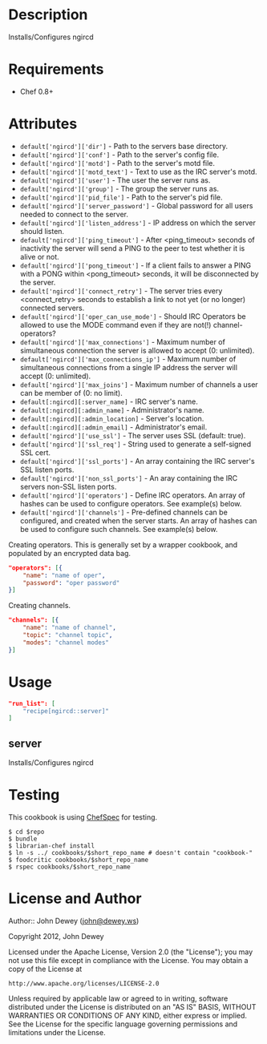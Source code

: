 Description
===========

Installs/Configures ngircd

Requirements
============

* Chef 0.8+

Attributes
==========

* `default['ngircd']['dir']` - Path to the servers base directory.
* `default['ngircd']['conf']` - Path to the server's config file.
* `default['ngircd']['motd']` - Path to the server's motd file.
* `default['ngircd']['motd_text']` - Text to use as the IRC server's motd.
* `default['ngircd']['user']` -  The user the server runs as.
* `default['ngircd']['group']` - The group the server runs as.
* `default['ngircd']['pid_file']` - Path to the server's pid file.
* `default['ngircd']['server_password']` - Global password for all users needed
  to connect to the server.
* `default['ngircd']['listen_address']` - IP address on which the server should
  listen.
* `default['ngircd']['ping_timeout']` - After <ping_timeout> seconds of
  inactivity the server will send a PING to the peer to test whether it is
  alive or not.
* `default['ngircd']['pong_timeout']` - If a client fails to answer a PING with
  a PONG within <pong_timeout> seconds, it will be disconnected by the server.
* `default['ngircd']['connect_retry']` - The server tries every <connect_retry>
  seconds to establish a link to not yet (or no longer) connected servers.
* `default['ngircd']['oper_can_use_mode']` - Should IRC Operators be allowed to
  use the MODE command even if they are not(!) channel-operators?
* `default['ngircd']['max_connections']` - Maximum number of simultaneous
  connection the server is allowed to accept (0: unlimited).
* `default['ngircd']['max_connections_ip']` - Maximum number of simultaneous
  connections from a single IP address the server will accept (0: unlimited).
* `default['ngircd']['max_joins']` - Maximum number of channels a user can be
  member of (0: no limit).
* `default[:ngircd][:server_name]` - IRC server's name.
* `default[:ngircd][:admin_name]` - Administrator's name.
* `default[:ngircd][:admin_location]` - Server's location.
* `default[:ngircd][:admin_email]` - Administrator's email.
* `default['ngircd']['use_ssl']` - The server uses SSL (default: true).
* `default['ngircd']['ssl_req']` - String used to generate a self-signed SSL
  cert.
* `default['ngircd']['ssl_ports']` - An array containing the IRC server's SSL
  listen ports.
* `default['ngircd']['non_ssl_ports']` - An aray containing the IRC servers
  non-SSL listen ports.
* `default['ngircd']['operators']` - Define IRC operators.  An array of hashes
  can be used to configure operators.  See example(s) below.
* `default['ngircd']['channels']` - Pre-defined channels can be configured, and
  created when the server starts.  An array of hashes can be used to configure
  such channels.  See example(s) below.

Creating operators.  This is generally set by a wrapper cookbook, and populated
by an encrypted data bag.

```json
"operators": [{
    "name": "name of oper",
    "password": "oper password"
}]
```

Creating channels.

```json
"channels": [{
    "name": "name of channel",
    "topic": "channel topic",
    "modes": "channel modes"
}]
```

Usage
=====

```json
"run_list": [
    "recipe[ngircd::server]"
]
```

server
----

Installs/Configures ngircd

Testing
=====

This cookbook is using [ChefSpec](https://github.com/acrmp/chefspec) for testing.

    $ cd $repo
    $ bundle
    $ librarian-chef install
    $ ln -s ../ cookbooks/$short_repo_name # doesn't contain "cookbook-"
    $ foodcritic cookbooks/$short_repo_name
    $ rspec cookbooks/$short_repo_name

License and Author
==================

Author:: John Dewey (<john@dewey.ws>)

Copyright 2012, John Dewey

Licensed under the Apache License, Version 2.0 (the "License");
you may not use this file except in compliance with the License.
You may obtain a copy of the License at

    http://www.apache.org/licenses/LICENSE-2.0

Unless required by applicable law or agreed to in writing, software
distributed under the License is distributed on an "AS IS" BASIS,
WITHOUT WARRANTIES OR CONDITIONS OF ANY KIND, either express or implied.
See the License for the specific language governing permissions and 
limitations under the License.
